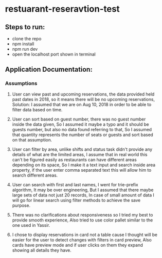 # restuarant-reseravtion-test

## Steps to run: 

- clone the repo
- npm install
- npm run dev
- open the localhost port shown in terminal

## Application Documentation:

### Assumptions 

1. User can view past and upcoming reservations, the data provided held past dates in 2018, so it means there will be no upcoming reservations, Solution: I assumed that we are on Aug 10, 2018 in order to be able to filter data based on time.

2. User can sort based on guest number, there was no guest number inside the data given, So I assumed it maybe a typo and it should be guests number, but also no data found referring to that, So I assumed that quantity represents the number of seats or guests and sort based on that assumption.

3. User can filter by area, unlike shifts and status task didn't provide any details of what are the limited areas, I assume that in real world this can't be figured easily as restaurants can have different areas depending on its space, So I make it a text input and search inside area property, if the user enter comma separated text this will allow him to search different areas.

4. User can search with first and last names, I went for trie-prefix algorithm, It may be over engineering, But I assumed that there maybe large sets of data not just 20 records, In case of small amount of data I will go for linear search using filter methods to achieve the save purpose.

5. There was no clarifications about responsiveness so I tried my best to provide smooth experience, Also tried to use color pallet similar to the one used in Yassir.

6. I chose to display reservations in card not a table cause I thought will be easier for the user to detect changes with filters in card preview, Also cards have preview mode and if user clicks on them they expand showing all details they have.

